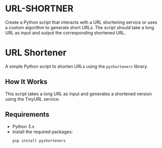 # URL-SHORTNER
Create a Python script that interacts with a URL shortening service or uses a custom algorithm to generate short URLs. The script should take a long URL as input and output the corresponding shortened URL.
 
# URL Shortener

A simple Python script to shorten URLs using the `pyshorteners` library.

## How It Works

This script takes a long URL as input and generates a shortened version using the TinyURL service.

## Requirements

- Python 3.x
- Install the required packages:
  ```bash
  pip install pyshorteners

